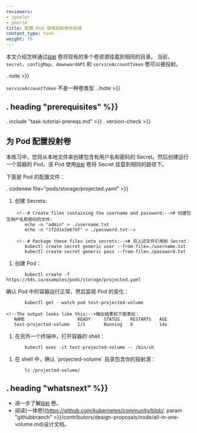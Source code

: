 ```yaml
---
reviewers:
- jpeeler
- pmorie
title: 配置 Pod 使用投射卷作存储
content_type: task
weight: 70
---
```


<!--
---
reviewers:
- jpeeler
- pmorie
title: Configure a Pod to Use a Projected Volume for Storage
content_type: task
weight: 70
---
-->

<!-- overview -->
<!--
This page shows how to use a [`projected`](/docs/concepts/storage/volumes/#projected) volume to mount
several existing volume sources into the same directory. Currently, `secret`, `configMap`, `downwardAPI`,
and `serviceAccountToken` volumes can be projected.
-->

本文介绍怎样通过[`投射`](/docs/concepts/storage/volumes/#projected) 卷将现有的多个卷资源挂载到相同的目录。
当前，`secret`、`configMap`、`downwardAPI` 和 `serviceAccountToken` 卷可以被投射。

. note >}}
<!--
`serviceAccountToken` is not a volume type.
-->
`serviceAccountToken` 不是一种卷类型
. /note >}}


## . heading "prerequisites" %}}

. include "task-tutorial-prereqs.md" >}} . version-check >}}


<!-- steps -->

<!--
## Configure a projected volume for a pod

In this exercise, you create username and password Secrets from local files. You then create a Pod that runs one Container, using a [`projected`](/docs/concepts/storage/volumes/#projected) Volume to mount the Secrets into the same shared directory.

Here is the configuration file for the Pod:
-->

## 为 Pod 配置投射卷

本练习中，您将从本地文件来创建包含有用户名和密码的 Secret。然后创建运行一个容器的 Pod，该 Pod 使用[`投射`](/docs/concepts/storage/volumes/#projected) 卷将 Secret 挂载到相同的路径下。

下面是 Pod 的配置文件：

. codenew file="pods/storage/projected.yaml" >}}

1. <!--Create the Secrets:-->创建 Secrets:
```shell
    <!--# Create files containing the username and password:--># 创建包含用户名和密码的文件:
       echo -n "admin" > ./username.txt
       echo -n "1f2d1e2e67df" > ./password.txt-->

    <!--# Package these files into secrets:--># 将上述文件引用到 Secret：
       kubectl create secret generic user --from-file=./username.txt
       kubectl create secret generic pass --from-file=./password.txt
```

1. <!--Create the Pod:-->创建 Pod：

```shell
       kubectl create -f https://k8s.io/examples/pods/storage/projected.yaml
```

<!--Verify that the Pod's Container is running, and then watch for changes to
the Pod:-->确认 Pod 中的容器运行正常，然后监视 Pod 的变化：

```shell
       kubectl get --watch pod test-projected-volume
```

    <!--The output looks like this:-->输出结果和下面类似：
       NAME                    READY     STATUS    RESTARTS   AGE
       test-projected-volume   1/1       Running   0          14s

1. <!--In another terminal, get a shell to the running Container:-->在另外一个终端中，打开容器的 shell：
```shell
       kubectl exec -it test-projected-volume -- /bin/sh
```

1. <!--In your shell, verify that the `projected-volume` directory contains your projected sources:-->在 shell 中，确认 `projected-volume` 目录包含你的投射源：
```shell
       ls /projected-volume/
```


## . heading "whatsnext" %}}


<!--
* Learn more about [`projected`](/docs/concepts/storage/volumes/#projected) volumes.
* Read the [all-in-one volume](https://github.com/kubernetes/community/blob/. param "githubbranch" >}}/contributors/design-proposals/node/all-in-one-volume.md) design document.
-->

* 进一步了解[`投射`](/docs/concepts/storage/volumes/#projected) 卷。
* 阅读[一体卷](https://github.com/kubernetes/community/blob/. param "githubbranch" >}}/contributors/design-proposals/node/all-in-one-volume.md)设计文档。


